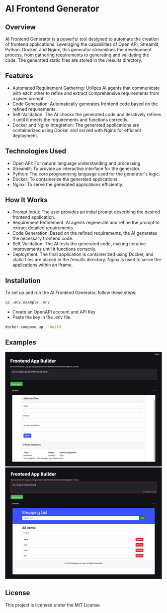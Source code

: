 # AI Frontend Generator

## Overview
AI Frontend Generator is a powerful tool designed to automate the creation of frontend applications. Leveraging the capabilities of Open API, Streamlit, Python, Docker, and Nginx, this generator streamlines the development process, from gathering requirements to generating and validating the code. The generated static files are stored in the /results directory.

## Features
 - Automated Requirement Gathering: Utilizes AI agents that communicate with each other to refine and extract comprehensive requirements from a given prompt.
 - Code Generation: Automatically generates frontend code based on the refined requirements.
 - Self-Validation: The AI checks the generated code and iteratively refines it until it meets the requirements and functions correctly.
 - Docker and Nginx Integration: The generated applications are containerized using Docker and served with Nginx for efficient deployment.

## Technologies Used
 - Open API: For natural language understanding and processing.
 - Streamlit: To provide an interactive interface for the generator.
 - Python: The core programming language used for the generator's logic.
 - Docker: To containerize the generated applications.
 - Nginx: To serve the generated applications efficiently.

## How It Works
 - Prompt Input: The user provides an initial prompt describing the desired frontend application.
 - Requirement Refinement: AI agents regenerate and refine the prompt to extract detailed requirements.
 - Code Generation: Based on the refined requirements, the AI generates the necessary frontend code.
 - Self-Validation: The AI tests the generated code, making iterative improvements until it functions correctly.
 - Deployment: The final application is containerized using Docker, and static files are placed in the /results directory. Nginx is used to serve the applications within an iframe.

## Installation

To set up and run the AI Frontend Generator, follow these steps:

```bash
cp .env.example .env
```

 - Create an OpenAPI account and API Key
 - Paste the key in the .env file.

 ```bash
docker-compose up --build
```

## Examples
![App 1](images/app1.png)
![App 2](images/app2.png)

## License
This project is licensed under the MIT License.